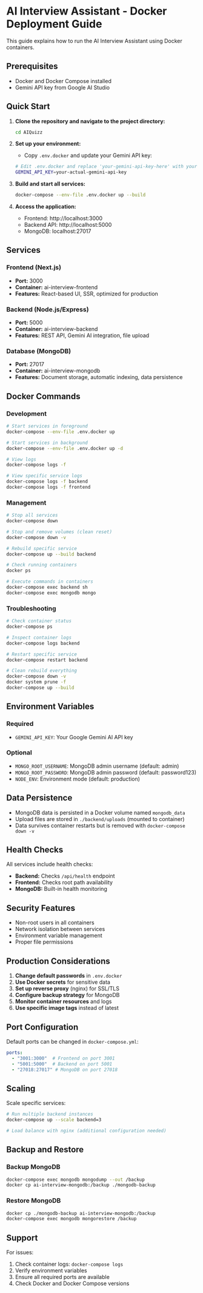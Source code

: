 # AI Interview Assistant - Docker Deployment Guide

This guide explains how to run the AI Interview Assistant using Docker containers.

## Prerequisites

- Docker and Docker Compose installed
- Gemini API key from Google AI Studio

## Quick Start

1. **Clone the repository and navigate to the project directory:**
   ```bash
   cd AIQuizz
   ```

2. **Set up your environment:**
   - Copy `.env.docker` and update your Gemini API key:
   ```bash
   # Edit .env.docker and replace 'your-gemini-api-key-here' with your actual API key
   GEMINI_API_KEY=your-actual-gemini-api-key
   ```

3. **Build and start all services:**
   ```bash
   docker-compose --env-file .env.docker up --build
   ```

4. **Access the application:**
   - Frontend: http://localhost:3000
   - Backend API: http://localhost:5000
   - MongoDB: localhost:27017

## Services

### Frontend (Next.js)
- **Port:** 3000
- **Container:** ai-interview-frontend
- **Features:** React-based UI, SSR, optimized for production

### Backend (Node.js/Express)
- **Port:** 5000
- **Container:** ai-interview-backend
- **Features:** REST API, Gemini AI integration, file upload

### Database (MongoDB)
- **Port:** 27017
- **Container:** ai-interview-mongodb
- **Features:** Document storage, automatic indexing, data persistence

## Docker Commands

### Development
```bash
# Start services in foreground
docker-compose --env-file .env.docker up

# Start services in background
docker-compose --env-file .env.docker up -d

# View logs
docker-compose logs -f

# View specific service logs
docker-compose logs -f backend
docker-compose logs -f frontend
```

### Management
```bash
# Stop all services
docker-compose down

# Stop and remove volumes (clean reset)
docker-compose down -v

# Rebuild specific service
docker-compose up --build backend

# Check running containers
docker ps

# Execute commands in containers
docker-compose exec backend sh
docker-compose exec mongodb mongo
```

### Troubleshooting
```bash
# Check container status
docker-compose ps

# Inspect container logs
docker-compose logs backend

# Restart specific service
docker-compose restart backend

# Clean rebuild everything
docker-compose down -v
docker system prune -f
docker-compose up --build
```

## Environment Variables

### Required
- `GEMINI_API_KEY`: Your Google Gemini AI API key

### Optional
- `MONGO_ROOT_USERNAME`: MongoDB admin username (default: admin)
- `MONGO_ROOT_PASSWORD`: MongoDB admin password (default: password123)
- `NODE_ENV`: Environment mode (default: production)

## Data Persistence

- MongoDB data is persisted in a Docker volume named `mongodb_data`
- Upload files are stored in `./backend/uploads` (mounted to container)
- Data survives container restarts but is removed with `docker-compose down -v`

## Health Checks

All services include health checks:
- **Backend:** Checks `/api/health` endpoint
- **Frontend:** Checks root path availability
- **MongoDB:** Built-in health monitoring

## Security Features

- Non-root users in all containers
- Network isolation between services
- Environment variable management
- Proper file permissions

## Production Considerations

1. **Change default passwords** in `.env.docker`
2. **Use Docker secrets** for sensitive data
3. **Set up reverse proxy** (nginx) for SSL/TLS
4. **Configure backup strategy** for MongoDB
5. **Monitor container resources** and logs
6. **Use specific image tags** instead of latest

## Port Configuration

Default ports can be changed in `docker-compose.yml`:
```yaml
ports:
  - "3001:3000"  # Frontend on port 3001
  - "5001:5000"  # Backend on port 5001
  - "27018:27017" # MongoDB on port 27018
```

## Scaling

Scale specific services:
```bash
# Run multiple backend instances
docker-compose up --scale backend=3

# Load balance with nginx (additional configuration needed)
```

## Backup and Restore

### Backup MongoDB
```bash
docker-compose exec mongodb mongodump --out /backup
docker cp ai-interview-mongodb:/backup ./mongodb-backup
```

### Restore MongoDB
```bash
docker cp ./mongodb-backup ai-interview-mongodb:/backup
docker-compose exec mongodb mongorestore /backup
```

## Support

For issues:
1. Check container logs: `docker-compose logs`
2. Verify environment variables
3. Ensure all required ports are available
4. Check Docker and Docker Compose versions